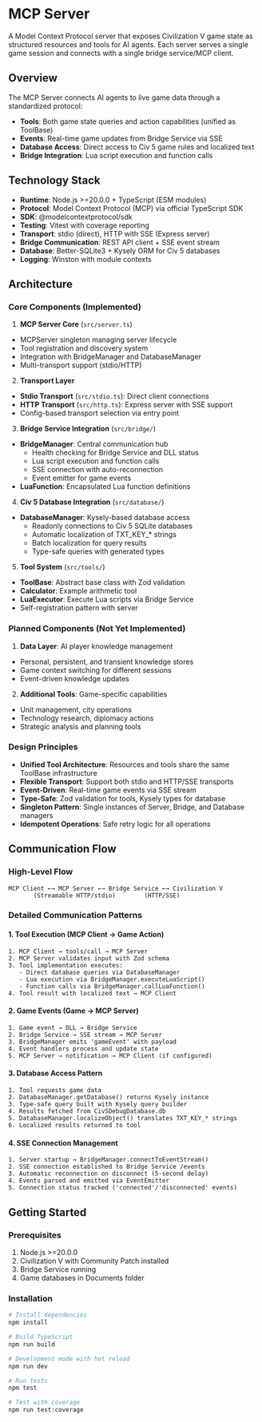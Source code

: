 # MCP Server

A Model Context Protocol server that exposes Civilization V game state as structured resources and tools for AI agents. Each server serves a single game session and connects with a single bridge service/MCP client. 

## Overview

The MCP Server connects AI agents to live game data through a standardized protocol:
- **Tools**: Both game state queries and action capabilities (unified as ToolBase)
- **Events**: Real-time game updates from Bridge Service via SSE
- **Database Access**: Direct access to Civ 5 game rules and localized text
- **Bridge Integration**: Lua script execution and function calls

## Technology Stack

- **Runtime**: Node.js >=20.0.0 + TypeScript (ESM modules)
- **Protocol**: Model Context Protocol (MCP) via official TypeScript SDK
- **SDK**: @modelcontextprotocol/sdk
- **Testing**: Vitest with coverage reporting
- **Transport**: stdio (direct), HTTP with SSE (Express server)
- **Bridge Communication**: REST API client + SSE event stream
- **Database**: Better-SQLite3 + Kysely ORM for Civ 5 databases
- **Logging**: Winston with module contexts

## Architecture

### Core Components (Implemented)

1. **MCP Server Core** (`src/server.ts`)
  - MCPServer singleton managing server lifecycle
  - Tool registration and discovery system
  - Integration with BridgeManager and DatabaseManager
  - Multi-transport support (stdio/HTTP)

2. **Transport Layer**
  - **Stdio Transport** (`src/stdio.ts`): Direct client connections
  - **HTTP Transport** (`src/http.ts`): Express server with SSE support
  - Config-based transport selection via entry point

3. **Bridge Service Integration** (`src/bridge/`)
  - **BridgeManager**: Central communication hub
    - Health checking for Bridge Service and DLL status
    - Lua script execution and function calls
    - SSE connection with auto-reconnection
    - Event emitter for game events
  - **LuaFunction**: Encapsulated Lua function definitions

4. **Civ 5 Database Integration** (`src/database/`)
  - **DatabaseManager**: Kysely-based database access
    - Readonly connections to Civ 5 SQLite databases
    - Automatic localization of TXT_KEY_* strings
    - Batch localization for query results
    - Type-safe queries with generated types

5. **Tool System** (`src/tools/`)
  - **ToolBase**: Abstract base class with Zod validation
  - **Calculator**: Example arithmetic tool
  - **LuaExecutor**: Execute Lua scripts via Bridge Service
  - Self-registration pattern with server

### Planned Components (Not Yet Implemented)

1. **Data Layer**: AI player knowledge management
  - Personal, persistent, and transient knowledge stores
  - Game context switching for different sessions
  - Event-driven knowledge updates

2. **Additional Tools**: Game-specific capabilities
  - Unit management, city operations
  - Technology research, diplomacy actions
  - Strategic analysis and planning tools

### Design Principles
- **Unified Tool Architecture**: Resources and tools share the same ToolBase infrastructure
- **Flexible Transport**: Support both stdio and HTTP/SSE transports
- **Event-Driven**: Real-time game events via SSE stream
- **Type-Safe**: Zod validation for tools, Kysely types for database
- **Singleton Pattern**: Single instances of Server, Bridge, and Database managers
- **Idempotent Operations**: Safe retry logic for all operations

## Communication Flow

### High-Level Flow
```
MCP Client ←→ MCP Server ←→ Bridge Service ←→ Civilization V
       (Streamable HTTP/stdio)        (HTTP/SSE)
```

### Detailed Communication Patterns

#### 1. Tool Execution (MCP Client → Game Action)
```
1. MCP Client → tools/call → MCP Server
2. MCP Server validates input with Zod schema
3. Tool implementation executes:
   - Direct database queries via DatabaseManager
   - Lua execution via BridgeManager.executeLuaScript()
   - Function calls via BridgeManager.callLuaFunction()
4. Tool result with localized text → MCP Client
```

#### 2. Game Events (Game → MCP Server)
```
1. Game event → DLL → Bridge Service
2. Bridge Service → SSE stream → MCP Server
3. BridgeManager emits 'gameEvent' with payload
4. Event handlers process and update state
5. MCP Server → notification → MCP Client (if configured)
```

#### 3. Database Access Pattern
```
1. Tool requests game data
2. DatabaseManager.getDatabase() returns Kysely instance
3. Type-safe query built with Kysely query builder
4. Results fetched from Civ5DebugDatabase.db
5. DatabaseManager.localizeObject() translates TXT_KEY_* strings
6. Localized results returned to tool
```

#### 4. SSE Connection Management
```
1. Server startup → BridgeManager.connectToEventStream()
2. SSE connection established to Bridge Service /events
3. Automatic reconnection on disconnect (5-second delay)
4. Events parsed and emitted via EventEmitter
5. Connection status tracked ('connected'/'disconnected' events)
```

## Getting Started

### Prerequisites
1. Node.js >=20.0.0
2. Civilization V with Community Patch installed
3. Bridge Service running
4. Game databases in Documents folder

### Installation
```bash
# Install dependencies
npm install

# Build TypeScript
npm run build

# Development mode with hot reload
npm run dev

# Run tests
npm test

# Test with coverage
npm run test:coverage
```
